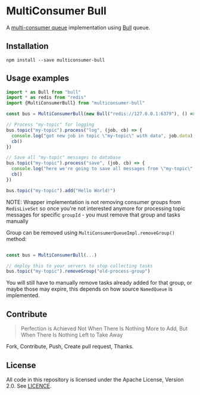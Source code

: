 MultiConsumer Bull
===================

A [multi-consumer queue](https://www.npmjs.com/package/multiconsumer-queue) implementation using [Bull](https://www.npmjs.com/package/bull) queue.


## Installation

```
npm install --save multiconsumer-bull
```

## Usage examples

```typescript
import * as Bull from "bull"
import * as redis from "redis"
import {MultiConsumerBull} from "multiconsumer-bull"

const bus = MultiConsumerBull(new Bull("redis://127.0.0.1:6379"), () => redis.createClient())

// Process "my-topic" for logging
bus.topic("my-topic").process("log", (job, cb) => {
  console.log("got new job in topic \"my-topic\" with data", job.data)
  cb()
})

// Save all "my-topic" messages to database
bus.topic("my-topic").process("save", (job, cb) => {
  console.log("here we're going to save all messages from \"my-topic\" to database", job.data)
  cb()
})

bus.topic("my-topic").add("Hello World!")
```

NOTE: Wrapper implementation is not removing consumer groups from `RedisLiveSet` so once you're
 not interested anymore for processing topic messages for specific `groupId` -
 you must remove that group and tasks manually

Group can be removed using `MultiConsumerQueueImpl.removeGroup()` method:

```typescript

const bus = MultiConsumerBull(...)

// deploy this to your servers to stop collecting tasks
bus.topic("my-topic").removeGroup("old-process-group")

```

You will still have to manually remove tasks already added for that group, or maybe those may expire, 
this depends on how source `NamedQueue` is implemented.


## Contribute

> Perfection is Achieved Not When There Is Nothing More to Add, 
> But When There Is Nothing Left to Take Away

Fork, Contribute, Push, Create pull request, Thanks. 


## License

All code in this repository is licensed under the Apache License, Version 2.0. See [LICENCE](./LICENSE).
